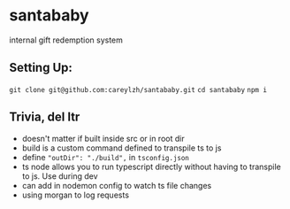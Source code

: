 # santababy

internal gift redemption system

## Setting Up:

`git clone git@github.com:careylzh/santababy.git`
`cd santababy`
`npm i `

<!--TODO: update setup later-->

## Trivia, del ltr <!--TODO: del if necessary-->

- doesn't matter if built inside src or in root dir
- build is a custom command defined to transpile ts to js
- define `"outDir": "./build",` in `tsconfig.json`
- ts node allows you to run typescript directly without having to transpile to js. Use during dev
- can add in nodemon config to watch ts file changes
- using morgan to log requests
